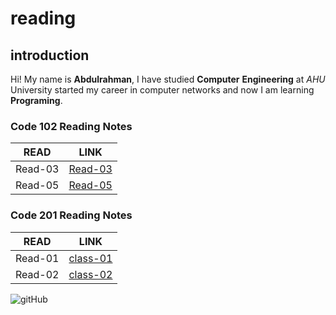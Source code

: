 # reading
## introduction
Hi! My name is **Abdulrahman**, I have studied **Computer** **Engineering** at _AHU_ University started my career in computer networks and now I am learning **Programing**.

### Code 102 Reading Notes

| READ | LINK |
| --- | --- |
| Read-03 | [Read-03](https://abdulrahman-19.github.io/reading-notes/read-03) |
| Read-05 | [Read-05](https://abdulrahman-19.github.io/reading-notes/read-05) |

### Code 201 Reading Notes

| READ | LINK |
| --- | --- |
| Read-01 | [class-01](<https://abdulrahman-19.github.io/reading-notes/class-01>) |
| Read-02 | [class-02](<https://abdulrahman-19.github.io/reading-notes/class-02>) |

![gitHub](https://github.githubassets.com/images/modules/open_graph/github-mark.png)
